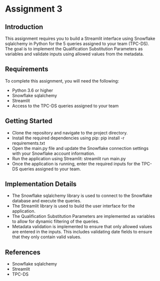 # Assignment 3
## Introduction
This assignment requires you to build a Streamlit interface using Snowflake sqlalchemy in Python for the 5 queries assigned to your team (TPC-DS). The goal is to implement the Qualification Substitution Parameters as variables and validate inputs using allowed values from the metadata.

## Requirements
To complete this assignment, you will need the following:
- Python 3.6 or higher
- Snowflake sqlalchemy
- Streamlit
- Access to the TPC-DS queries assigned to your team

## Getting Started
- Clone the repository and navigate to the project directory.
- Install the required dependencies using pip: pip install -r requirements.txt
- Open the main.py file and update the Snowflake connection settings with your Snowflake account information.
- Run the application using Streamlit: streamlit run main.py
- Once the application is running, enter the required inputs for the TPC-DS queries assigned to your team.

## Implementation Details
- The Snowflake sqlalchemy library is used to connect to the Snowflake database and execute the queries.
- The Streamlit library is used to build the user interface for the application.
- The Qualification Substitution Parameters are implemented as variables to allow for dynamic filtering of the queries.
- Metadata validation is implemented to ensure that only allowed values are entered in the inputs. This includes validating date fields to ensure that they only contain valid values.

## References
- Snowflake sqlalchemy
- Streamlit
- TPC-DS
